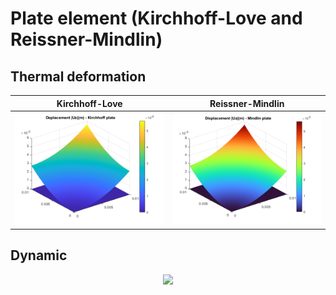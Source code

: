 # Plate element (Kirchhoff-Love and Reissner-Mindlin)

## Thermal deformation
Kirchhoff-Love             |  Reissner-Mindlin
:-------------------------:|:-------------------------:
![](thermal_defor_Kirchhoff.png) |  ![](thermal_defor_Mindlin.png)

## Dynamic
<div align="center">
  
  ![](https://github.com/NguyenPhucVietKhoa/Plate-FEM/blob/main/Kirchhoff_plate/Kirchhoff.gif)
  
</div>
